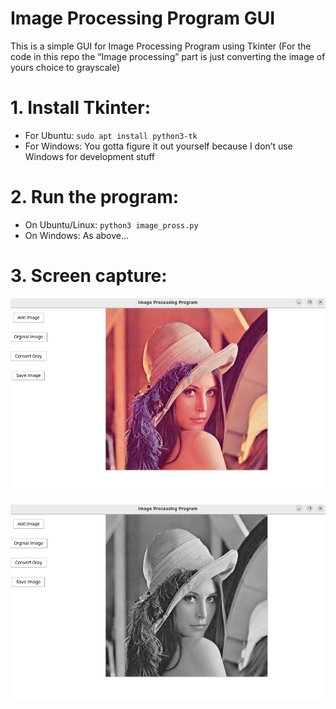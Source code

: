 # Image Processing Program GUI

This is a simple GUI for Image Processing Program using Tkinter (For the code in this repo the “Image processing” part is just converting the image of yours choice to grayscale)

 

# 1. Install Tkinter:

- For Ubuntu: `sudo apt install python3-tk`
- For Windows: You gotta figure it out yourself because I don’t use Windows for development stuff

# 2. Run the program:

- On Ubuntu/Linux: `python3 image_pross.py`
- On Windows: As above…

# 3. Screen capture:

![Untitled](./image/Untitled.png)

![Untitled](./image/Untitled1.png)